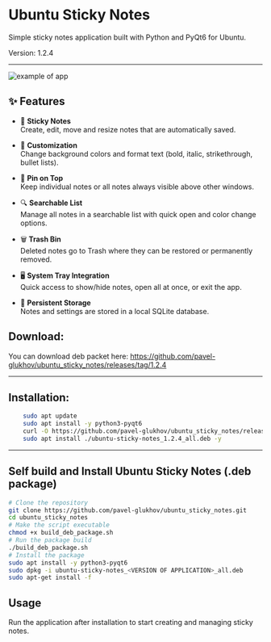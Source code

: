 # Ubuntu Sticky Notes

Simple sticky notes application built with Python and PyQt6 for Ubuntu.

Version: 1.2.4
_______________

![example of app](https://github.com/pavel-glukhov/ubuntu_sticky_notes/blob/main/pic/example_1.2.3.png)

## ✨ Features

- 📝 **Sticky Notes**  
  Create, edit, move and resize notes that are automatically saved.

- 🎨 **Customization**  
  Change background colors and format text (bold, italic, strikethrough, bullet lists).

- 📌 **Pin on Top**  
  Keep individual notes or all notes always visible above other windows.

- 🔍 **Searchable List**  
  Manage all notes in a searchable list with quick open and color change options.

- 🗑 **Trash Bin**  
  Deleted notes go to Trash where they can be restored or permanently removed.

- 🖥 **System Tray Integration**  
  Quick access to show/hide notes, open all at once, or exit the app.

- 💾 **Persistent Storage**  
  Notes and settings are stored in a local SQLite database.


## Download:
You can download deb packet here:
https://github.com/pavel-glukhov/ubuntu_sticky_notes/releases/tag/1.2.4
______________________________________________________________________________________
## Installation:
```bash
    sudo apt update
    sudo apt install -y python3-pyqt6
    curl -O https://github.com/pavel-glukhov/ubuntu_sticky_notes/releases/download/1.2.4/ubuntu-sticky-notes_1.2.4_all.deb
    sudo apt install ./ubuntu-sticky-notes_1.2.4_all.deb -y
```
_____________________________________________________________________________________
## Self build and Install Ubuntu Sticky Notes (.deb package)

``` bash
# Clone the repository
git clone https://github.com/pavel-glukhov/ubuntu_sticky_notes.git
cd ubuntu_sticky_notes
# Make the script executable
chmod +x build_deb_package.sh
# Run the package build
./build_deb_package.sh
# Install the package
sudo apt install -y python3-pyqt6
sudo dpkg -i ubuntu-sticky-notes_<VERSION OF APPLICATION>_all.deb
sudo apt-get install -f
```

## Usage
Run the application after installation to start creating and managing sticky notes.

